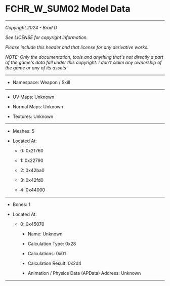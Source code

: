 # FCHR_W_SUM02 Model Data

---

*Copyright 2024 - Brad D*

*See LICENSE for copyright information.*

*Please include this header and that license for any derivative works.*

*NOTE: Only the documentation, tools and anything that's not directly a part of the game's data fall under this copyright. I don't claim any ownership of the game or any of its assets*

---

* Namespace: Weapon / Skill

---

* UV Maps: Unknown

* Normal Maps: Unknown

* Textures: Unknown

---

* Meshes: 5

* Located At:

  * 0: 0x21760

  * 1: 0x22790

  * 2: 0x42ba0

  * 3: 0x42fd0

  * 4: 0x44000

---

* Bones: 1

* Located At:

  * 0: 0x45070

    * Name: Unknown

    * Calculation Type: 0x28

    * Calculations: 0x01

    * Calculation Result: 0x2d4

    * Animation / Physics Data (APData) Address: Unknown

---

